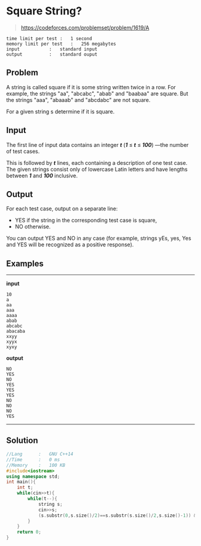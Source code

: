 # Square String?

> https://codeforces.com/problemset/problem/1619/A

```
time limit per test	:	1 second
memory limit per test	:	256 megabytes
input			:	standard input
output			:	standard ouput
```

## Problem

A string is called square if it is some string written twice in a row. For example, the strings "aa", "abcabc", "abab" and "baabaa" are square. But the strings "aaa", "abaaab" and "abcdabc" are not square.

For a given string s determine if it is square.

## Input

The first line of input data contains an integer ***t*** (***1*** ≤ ***t*** ≤ ***100***) —the number of test cases.

This is followed by ***t*** lines, each containing a description of one test case. The given strings consist only of lowercase Latin letters and have lengths between ***1*** and ***100*** inclusive.

## Output

For each test case, output on a separate line:

* YES if the string in the corresponding test case is square,
* NO otherwise.

You can output YES and NO in any case (for example, strings yEs, yes, Yes and YES will be recognized as a positive response).

## Examples

---
**input**
```
10
a
aa
aaa
aaaa
abab
abcabc
abacaba
xxyy
xyyx
xyxy
```
**output**
```
NO
YES
NO
YES
YES
YES
NO
NO
NO
YES
```
---

## Solution

```c++
//Lang		:	GNU C++14
//Time		:	0 ms
//Memory	:	100 KB
#include<iostream>
using namespace std;
int main(){
	int t;
	while(cin>>t){
		while(t--){
			string s;
			cin>>s;
			(s.substr(0,s.size()/2)==s.substr(s.size()/2,s.size()-1)) && s.size()>1 ? cout<<"YES\n":cout<<"NO\n";
		}
	}
	return 0;
}
```
